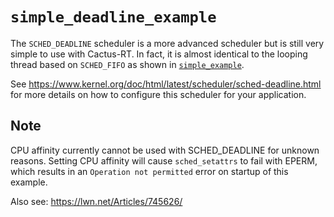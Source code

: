 `simple_deadline_example`
=========================

The `SCHED_DEADLINE` scheduler is a more advanced scheduler but is still very
simple to use with Cactus-RT. In fact, it is almost identical to the looping
thread based on `SCHED_FIFO` as shown in [`simple_example`](../simple_example/).

See https://www.kernel.org/doc/html/latest/scheduler/sched-deadline.html for
more details on how to configure this scheduler for your application.

Note
----

CPU affinity currently cannot be used with SCHED_DEADLINE for unknown reasons.
Setting CPU affinity will cause `sched_setattrs` to fail with EPERM, which
results in an `Operation not permitted` error on startup of this example.

Also see: https://lwn.net/Articles/745626/

